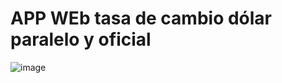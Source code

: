 # APP WEb tasa de cambio dólar paralelo y oficial
![image](https://github.com/user-attachments/assets/b3afb081-3c33-4ffd-bd28-21ef35469c7e)

